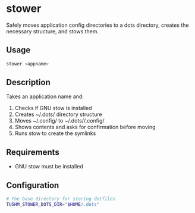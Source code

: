 # stower
Safely moves application config directories to a dots directory, creates the necessary structure, and stows them.

## Usage
```bash
stower <appname>
```

## Description
Takes an application name and:
1. Checks if GNU stow is installed
2. Creates ~/.dots/<appname> directory structure
3. Moves ~/.config/<appname> to ~/.dots/<appname>/.config/<appname>
4. Shows contents and asks for confirmation before moving
5. Runs stow to create the symlinks

## Requirements
- GNU stow must be installed

## Configuration
```bash
# The base directory for storing dotfiles
TUSHM_STOWER_DOTS_DIR="$HOME/.dots"
```
